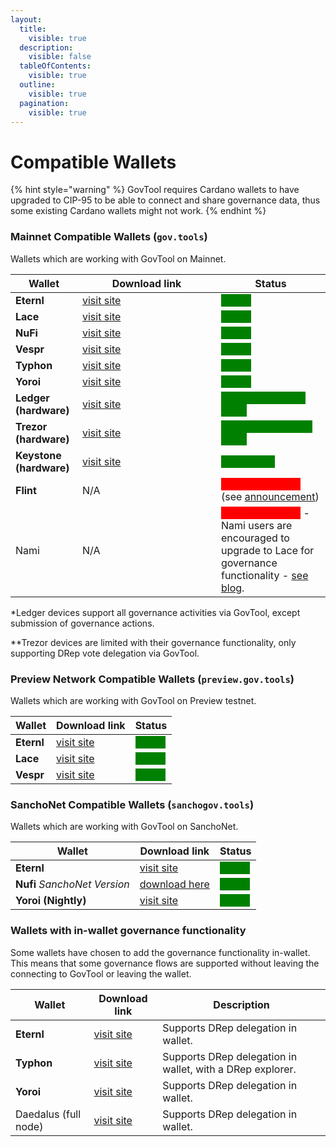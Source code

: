 ```yaml
---
layout:
  title:
    visible: true
  description:
    visible: false
  tableOfContents:
    visible: true
  outline:
    visible: true
  pagination:
    visible: true
---
```


# Compatible Wallets

{% hint style="warning" %}
GovTool requires Cardano wallets to have upgraded to CIP-95 to be able to connect and share governance data, thus some existing Cardano wallets might not work.
{% endhint %}

### Mainnet Compatible Wallets (`gov.tools`)

Wallets which are working with GovTool on Mainnet.

<table><thead><tr><th>Wallet</th><th width="206">Download link</th><th>Status</th></tr></thead><tbody><tr><td><strong>Eternl</strong></td><td><a href="https://chromewebstore.google.com/detail/eternl/kmhcihpebfmpgmihbkipmjlmmioameka">visit site</a></td><td><mark style="color:green;background-color:green;">Online</mark></td></tr><tr><td><strong>Lace</strong></td><td><a href="https://chromewebstore.google.com/detail/lace/gafhhkghbfjjkeiendhlofajokpaflmk">visit site</a></td><td><mark style="color:green;background-color:green;">Online</mark></td></tr><tr><td><strong>NuFi</strong></td><td><a href="https://chromewebstore.google.com/detail/nufi/gpnihlnnodeiiaakbikldcihojploeca">visit site</a></td><td><mark style="color:green;background-color:green;">Online</mark></td></tr><tr><td><strong>Vespr</strong></td><td><a href="https://vespr.xyz/">visit site</a></td><td><mark style="color:green;background-color:green;">Online</mark> </td></tr><tr><td><strong>Typhon</strong></td><td><a href="https://chromewebstore.google.com/detail/typhon-wallet/kfdniefadaanbjodldohaedphafoffoh">visit site</a></td><td><mark style="color:green;background-color:green;">Online</mark></td></tr><tr><td><strong>Yoroi</strong></td><td><a href="https://chromewebstore.google.com/detail/yoroi/ffnbelfdoeiohenkjibnmadjiehjhajb">visit site</a></td><td><mark style="color:green;background-color:green;">Online</mark></td></tr><tr><td><strong>Ledger (hardware)</strong></td><td><a href="https://www.ledger.com/">visit site</a></td><td><mark style="color:green;background-color:green;">Compatible <strong>*(see note)</strong></mark></td></tr><tr><td><strong>Trezor (hardware)</strong></td><td><a href="https://trezor.io/">visit site</a></td><td><mark style="color:green;background-color:green;">Compatible <strong>**(see note)</strong></mark></td></tr><tr><td><strong>Keystone (hardware)</strong></td><td><a href="https://keyst.one/">visit site</a></td><td><mark style="color:green;background-color:green;">Compatible</mark></td></tr><tr><td><strong>Flint</strong></td><td>N/A</td><td><mark style="color:red;background-color:red;">Will not progress</mark> (see <a href="https://x.com/FlintWallet/status/1828184961960308832?t=0eIBBMnAY5feMTOlojFlSg&#x26;s=19">announcement</a>)</td></tr><tr><td>Nami</td><td>N/A</td><td><mark style="color:red;background-color:red;">Will not progress</mark> - Nami users are encouraged to upgrade to Lace for governance functionality - <a href="https://www.lace.io/blog/a-guide-to-laces-new-nami-mode">see blog</a>.</td></tr></tbody></table>

\*Ledger devices support all governance activities via GovTool, except submission of governance actions.

\*\*Trezor devices are limited with their governance functionality, only supporting DRep vote delegation via GovTool.

### Preview Network Compatible Wallets (`preview.gov.tools`)

Wallets which are working with GovTool on Preview testnet.

| Wallet     | Download link                                                                                  | Status                                                           |
| ---------- | ---------------------------------------------------------------------------------------------- | ---------------------------------------------------------------- |
| **Eternl** | [visit site](https://chromewebstore.google.com/detail/eternl/kmhcihpebfmpgmihbkipmjlmmioameka) | <mark style="color:green;background-color:green;">Online</mark>  |
| **Lace**   | [visit site](https://chromewebstore.google.com/detail/lace/gafhhkghbfjjkeiendhlofajokpaflmk)   | <mark style="color:green;background-color:green;">Online</mark>  |
| **Vespr**  | [visit site](https://vespr.xyz/)                                                               | <mark style="color:green;background-color:green;">Online</mark>  |

### SanchoNet Compatible Wallets (`sanchogov.tools`)

Wallets which are working with GovTool  on SanchoNet.

| Wallet                       | Download link                                                                                                  | Status                                                          |
| ---------------------------- | -------------------------------------------------------------------------------------------------------------- | --------------------------------------------------------------- |
| **Eternl**                   | [visit site](https://chromewebstore.google.com/detail/eternl/kmhcihpebfmpgmihbkipmjlmmioameka)                 | <mark style="color:green;background-color:green;">Online</mark> |
| **Nufi** _SanchoNet Version_ | [download here](https://assets.nu.fi/extension/sanchonet/nufi-cwe-sanchonet-latest.zip)                        | <mark style="color:green;background-color:green;">Online</mark> |
| **Yoroi (Nightly)**          | [visit site](https://chrome.google.com/webstore/detail/yoroi-nightly/poonlenmfdfbjfeeballhiibknlknepo/related) | <mark style="color:green;background-color:green;">Online</mark> |

### Wallets with in-wallet governance functionality

Some wallets have chosen to add the governance functionality in-wallet. This means that some governance flows are supported without leaving the connecting to GovTool or leaving the wallet.

| Wallet               | Download link                                                                                         | Description                                               |
| -------------------- | ----------------------------------------------------------------------------------------------------- | --------------------------------------------------------- |
| **Eternl**           | [visit site](https://chromewebstore.google.com/detail/eternl/kmhcihpebfmpgmihbkipmjlmmioameka)        | Supports DRep delegation in wallet.                       |
| **Typhon**           | [visit site](https://chromewebstore.google.com/detail/typhon-wallet/kfdniefadaanbjodldohaedphafoffoh) | Supports DRep delegation in wallet, with a DRep explorer. |
| **Yoroi**            | [visit site](https://chromewebstore.google.com/detail/yoroi/ffnbelfdoeiohenkjibnmadjiehjhajb)         | Supports DRep delegation in wallet.                       |
| Daedalus (full node) | [visit site](https://daedaluswallet.io/)                                                              | Supports DRep delegation in wallet.                       |
